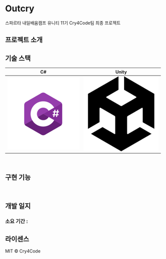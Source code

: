 # Outcry
스파르타 내일배움캠프 유니티 11기 Cry4Code팀 최종 프로젝트

<!--
<p align="center">
<br>
  <img src="./Images/Playing.gif">
  <br>
</p> 
-->

## 프로젝트 소개

## 기술 스택

| C# | Unity |
| :--------: | :--------: |
|   ![csharp]    |  ![unity]    |

<br>

## 구현 기능



<br>


## 개발 일지

### 소요 기간 : 

## 라이센스

MIT &copy; Cry4Code

<!-- Stack Icon Refernces -->

[csharp]: /Images/Csharp.png
[unity]: /Images/Unity.png
